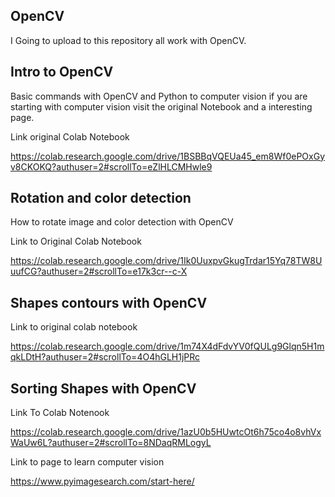 ## OpenCV

I Going to upload to this repository all work with OpenCV.

## Intro to OpenCV 

Basic commands with OpenCV and Python to computer vision if you are starting with computer vision visit the original Notebook and a interesting page.

Link original Colab Notebook

https://colab.research.google.com/drive/1BSBBqVQEUa45_em8Wf0ePOxGyv8CKOKQ?authuser=2#scrollTo=eZlHLCMHwle9

## Rotation and color detection

How to rotate image and color detection with OpenCV

Link to Original Colab Notebook

https://colab.research.google.com/drive/1Ik0UuxpvGkugTrdar15Yq78TW8UuufCG?authuser=2#scrollTo=e17k3cr--c-X

## Shapes contours with OpenCV

Link to original colab notebook

https://colab.research.google.com/drive/1m74X4dFdvYV0fQULg9Glqn5H1mqkLDtH?authuser=2#scrollTo=4O4hGLH1jPRc

## Sorting Shapes with OpenCV

Link To Colab Notenook

https://colab.research.google.com/drive/1azU0b5HUwtcOt6h75co4o8vhVxWaUw6L?authuser=2#scrollTo=8NDaqRMLogyL


Link to page to learn computer vision

https://www.pyimagesearch.com/start-here/


